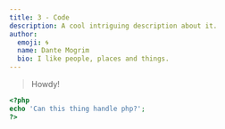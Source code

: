 ```yaml
---
title: 3 - Code
description: A cool intriguing description about it.
author:
  emoji: 🌀
  name: Dante Mogrim
  bio: I like people, places and things.
---
```

> Howdy!

```php
<?php
echo 'Can this thing handle php?';
?>
```
